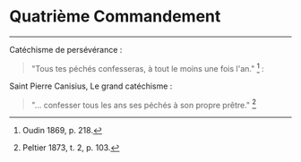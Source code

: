 # Quatrième Commandement 

***

Catéchisme de persévérance :

> "Tous tes péchés confesseras, à tout le moins une fois l'an." [^1]
:

[^1]: Oudin 1869, p. 218.

Saint Pierre Canisius, Le grand catéchisme :

> "... confesser tous les ans ses péchés à son propre prêtre." [^2]

[^2]: Peltier 1873, t. 2, p. 103.

